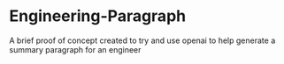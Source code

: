 # Engineering-Paragraph
A brief proof of concept created to try and use openai to help generate a summary paragraph for an engineer
